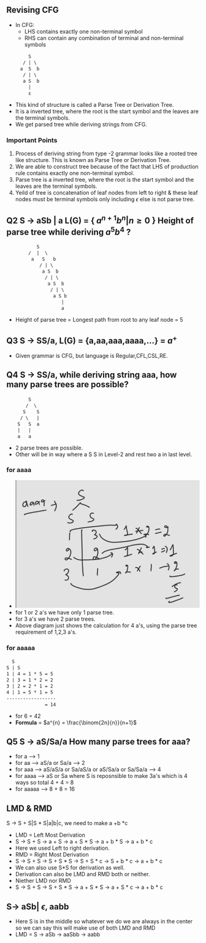 ## Revising CFG

- In CFG:
  - LHS contains exactly one non-terminal symbol
  - RHS can contain any combination of terminal and non-terminal symbols
```
        S
      / | \
     a  S  b
      / | \
      a S  b
        |
        ε
```
- This kind of structure is called a Parse Tree or Derivation Tree.
- It is a inverted tree, where the root is the start symbol and the leaves are the terminal symbols.
- We get parsed tree while deriving strings from CFG.

### Important Points
1. Process of deriving string from type -2 grammar looks like a rooted tree like structure. This is known as Parse Tree or Derivation Tree.
2. We are able to construct tree because of the fact that LHS of production rule contains exactly one non-terminal symbol.
3. Parse tree is a inverted tree, where the root is the start symbol and the leaves are the terminal symbols.
4. Yeild of tree is concatenation of leaf nodes from left to right & these leaf nodes must be terminal symbols only including $\epsilon$ else is not parse tree.

## Q2 S -> aSb | a  L(G) = { $a^{n+1}b^{n} | n \geq 0$ } Height of parse tree while deriving $a^{5}b^{4}$ ?
```
           S
        /  |  \
         a   S   b
            / | \
             a S  b
              / | \
               a S  b
                / | \
                 a S b
                    |
                    a
```
- Height of parse tree = Longest path from root to any leaf node = 5

## Q3 S -> SS/a, L(G) = {a,aa,aaa,aaaa,...} = $a^{+}$
- Given grammar is CFG, but language is Regular,CFL,CSL,RE.

## Q4 S -> SS/a, while deriving string aaa, how many parse trees are possible?
```
        S
       /  \
      S    S
     / \   |
    S   S  a
    |   |
    a   a 
```
- 2 parse trees are possible.
- Other will be in way where a S S in Level-2 and rest two a in last level.
### for aaaa
- ![Parse tree Calculation](image.png)
- for 1 or 2 a's we have only 1 parse tree.
- for 3 a's we have 2 parse trees.
- Above diagram just shows the calculation for 4 a's, using the parse tree requirement of 1,2,3 a's.
### for aaaaa
```
  S
S | S 
1 | 4 = 1 * 5 = 5
2 | 3 = 1 * 2 = 2
3 | 2 = 2 * 1 = 2
4 | 1 = 5 * 1 = 5
------------------
              = 14
```
- for 6 = 42
- **Formula** = $a^{n} = \frac{\binom{2n}{n}}{n+1}$

## Q5 S -> aS/Sa/a How many parse trees for aaa?
- for a --> 1
- for aa --> aS/a or Sa/a --> 2
- for aaa --> aS/aS/a or Sa/aS/a or aS/Sa/a or Sa/Sa/a --> 4
- for aaaa --> aS or Sa where S is reposnsible to make 3a's which is 4 ways so total 4 + 4 = 8
- for aaaaa --> 8 + 8 = 16

## LMD & RMD  
S -> S + S|S * S|a|b|c, we need to make a +b *c
- LMD = Left Most Derivation
- S -> S + S -> a + S -> a + S * S -> a + b * S -> a + b * c
- Here we used Left to right derivation.
- RMD = Right Most Derivation
- S -> S + S -> S + S * S -> S + S * c -> S + b * c -> a + b * c
- We can also use S*S for derivation as well.
- Derivation can also be LMD and RMD both or neither.
- Niether LMD nor RMD
- S -> S + S -> S + S * S -> a + S * S -> a + S * c -> a + b * c

## S-> aSb| $\epsilon$, aabb
- Here S is in the middle so whatever we do we are always in the center so we can say this will make use of both LMD and RMD
- LMD = S -> aSb -> aaSbb -> aabb
